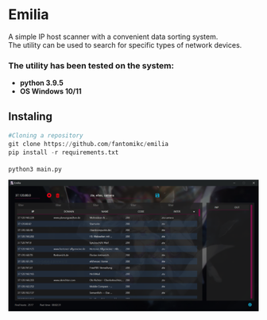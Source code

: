 # Emilia
A simple IP host scanner with a convenient data sorting system.\
The utility can be used to search for specific types of network devices.

### The utility has been tested on the system:
* **python 3.9.5**
* **OS Windows 10/11**

## Instaling
```python
#Cloning a repository
git clone https://github.com/fantomikc/emilia
pip install -r requirements.txt

python3 main.py
```

![alt text](https://github.com/fantomikc/sys/blob/main/emilia/preview.png)
